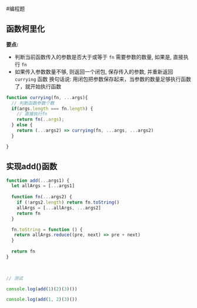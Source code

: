 #编程题
## 函数柯里化
**要点:**
- 判断当前函数传入的参数是否大于或等于 `fn` 需要参数的数量, 如果是, 直接执行 `fn`
- 如果传入参数数量不够, 则返回一个闭包, 保存传入的参数, 并重新返回 `currying` 函数
换句话说: 用闭包把参数保存起来，当参数的数量足够执行函数了，就开始执行函数
```javascript
function currying(fn, ...args){
  // 判断函数参数个数
  if(args.length === fn.length) {
    // 直接执行fn
	return fn(..args);
  } else {
    return (...args2) => currying(fn, ...args, ...args2)
  }

}
```

## 实现add()函数
```js
function add(...args1) {
  let allArgs = [...args1]
  
  function fn(...args2) {
    if (!args2.length) return fn.toString()
    allArgs = [...allArgs, ...args2]
    return fn
  }

  fn.toString = function () {
   return allArgs.reduce((pre, next) => pre + next)
  }
  
  return fn
}

  

// 测试

console.log(add(1)(2)(3)())

console.log(add(1, 2)(3)())
```